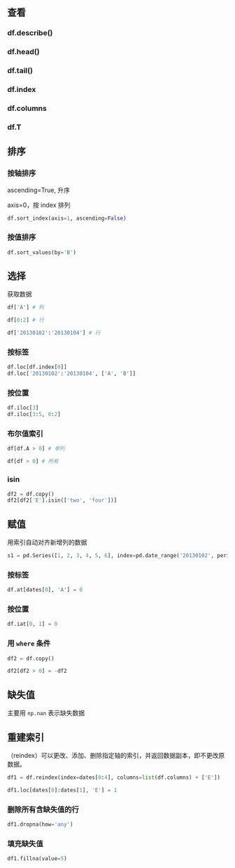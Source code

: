 



## 查看

### df.describe()

### df.head()

### df.tail()

### df.index

### df.columns

### df.T



## 排序

### 按轴排序

ascending=True, 升序

axis=0，按 index 排列

```python
df.sort_index(axis=1, ascending=False)
```

### 按值排序

```python
df.sort_values(by='B')
```



## 选择

获取数据

```python
df['A'] # 列

df[0:2] # 行

df['20130102':'20130104'] # 行
```



### 按标签

```python
df.loc[df.index[0]]
df.loc['20130102':'20130104', ['A', 'B']]
```



### 按位置
```python
df.iloc[3]
df.iloc[3:5, 0:2]
```



### 布尔值索引

```Python
df[df.A > 0] # 单列

df[df > 0] # 所有
```



### isin

```python
df2 = df.copy()
df2[df2['E'].isin(['two', 'four'])]
```



## 赋值

用索引自动对齐新增列的数据

```python
s1 = pd.Series([1, 2, 3, 4, 5, 6], index=pd.date_range('20130102', periods=6))
```



### 按标签

```python
df.at[dates[0], 'A'] = 0
```



### 按位置

```python
df.iat[0, 1] = 0
```



### 用 `where` 条件

```python
df2 = df.copy()

df2[df2 > 0] = -df2
```



## 缺失值

主要用 `np.nan` 表示缺失数据



## 重建索引

（reindex）可以更改、添加、删除指定轴的索引，并返回数据副本，即不更改原数据。

```python
df1 = df.reindex(index=dates[0:4], columns=list(df.columns) + ['E'])

df1.loc[dates[0]:dates[1], 'E'] = 1
```



### 删除所有含缺失值的行

```python
df1.dropna(how='any')
```



### 填充缺失值

```python
df1.fillna(value=5)
```





